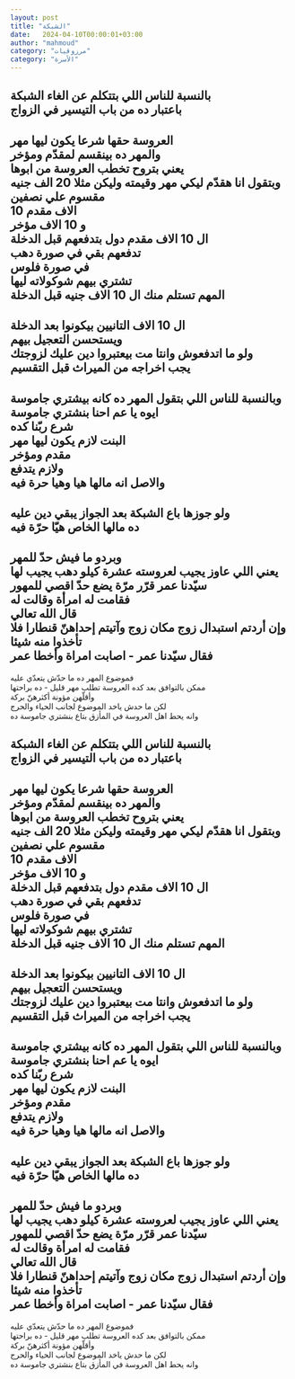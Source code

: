 ```yaml
---
layout: post
title: "الشبكة"
date:   2024-04-10T00:00:01+03:00
author: "mahmoud"
category: "مرزوقيات"
category: "الأسرة"
---
```



بالنسبة للناس اللي بتتكلم عن الغاء الشبكة  
باعتبار ده من باب التيسير في الزواج  
---  
العروسة حقها شرعا يكون ليها مهر  
والمهر ده بينقسم لمقدّم ومؤخر  
يعني بتروح تخطب العروسة من ابوها  
وبتقول انا هقدّم ليكي مهر وقيمته وليكن مثلا 20 الف
جنيه  
مقسوم علي نصفين  
10 الاف مقدم  
و 10 الاف مؤخر  
ال 10 الاف مقدم دول بتدفعهم قبل الدخلة  
تدفعهم بقي في صورة دهب  
في صورة فلوس  
تشتري بيهم شوكولاته ليها  
المهم تستلم منك ال 10 الاف جنيه قبل الدخلة  
---  
ال 10 الاف التانيين بيكونوا بعد الدخلة  
ويستحسن التعجيل بيهم  
ولو ما اتدفعوش وانتا مت بيعتبروا دين عليك
لزوجتك  
يجب اخراجه من الميراث قبل التقسيم  
---  
وبالنسبة للناس اللي بتقول المهر ده كانه بيشتري
جاموسة  
ايوه يا عم احنا بنشتري جاموسة  
شرع ربّنا كده  
البنت لازم يكون ليها مهر  
مقدم ومؤخر  
ولازم يتدفع  
والاصل انه مالها هيا وهيا حرة فيه  
---  
ولو جوزها باع الشبكة بعد الجواز يبقي دين عليه  
ده مالها الخاص هيّا حرّة فيه  
---  
وبردو ما فيش حدّ للمهر  
يعني اللي عاوز يجيب لعروسته عشرة كيلو دهب يجيب
لها  
سيّدنا عمر قرّر مرّة يضع حدّ اقصي للمهور  
فقامت له امرأة وقالت له  
قال الله تعالي  
وإن أردتم استبدال زوج مكان زوج وآتيتم إحداهنّ قنطارا فلا
تأخذوا منه شيئا  
فقال سيّدنا عمر - اصابت امراة وأخطا عمر  
---  
فموضوع المهر ده ما حدّش يتعدّي عليه  
ممكن بالتوافق بعد كده العروسة تطلب مهر قليل - ده
براحتها  
وأقلّهن مؤونة أكثرهنّ بركة  
لكن ما حدش ياخد الموضوع لجانب الحياء والحرج  
وانه يحط اهل العروسة في المأزق بتاع بنشتري جاموسة
ده

بالنسبة للناس اللي بتتكلم عن الغاء الشبكة  
باعتبار ده من باب التيسير في الزواج  
---  
العروسة حقها شرعا يكون ليها مهر  
والمهر ده بينقسم لمقدّم ومؤخر  
يعني بتروح تخطب العروسة من ابوها  
وبتقول انا هقدّم ليكي مهر وقيمته وليكن مثلا 20 الف
جنيه  
مقسوم علي نصفين  
10 الاف مقدم  
و 10 الاف مؤخر  
ال 10 الاف مقدم دول بتدفعهم قبل الدخلة  
تدفعهم بقي في صورة دهب  
في صورة فلوس  
تشتري بيهم شوكولاته ليها  
المهم تستلم منك ال 10 الاف جنيه قبل الدخلة  
---  
ال 10 الاف التانيين بيكونوا بعد الدخلة  
ويستحسن التعجيل بيهم  
ولو ما اتدفعوش وانتا مت بيعتبروا دين عليك
لزوجتك  
يجب اخراجه من الميراث قبل التقسيم  
---  
وبالنسبة للناس اللي بتقول المهر ده كانه بيشتري
جاموسة  
ايوه يا عم احنا بنشتري جاموسة  
شرع ربّنا كده  
البنت لازم يكون ليها مهر  
مقدم ومؤخر  
ولازم يتدفع  
والاصل انه مالها هيا وهيا حرة فيه  
---  
ولو جوزها باع الشبكة بعد الجواز يبقي دين عليه  
ده مالها الخاص هيّا حرّة فيه  
---  
وبردو ما فيش حدّ للمهر  
يعني اللي عاوز يجيب لعروسته عشرة كيلو دهب يجيب
لها  
سيّدنا عمر قرّر مرّة يضع حدّ اقصي للمهور  
فقامت له امرأة وقالت له  
قال الله تعالي  
وإن أردتم استبدال زوج مكان زوج وآتيتم إحداهنّ قنطارا فلا
تأخذوا منه شيئا  
فقال سيّدنا عمر - اصابت امراة وأخطا عمر  
---  
فموضوع المهر ده ما حدّش يتعدّي عليه  
ممكن بالتوافق بعد كده العروسة تطلب مهر قليل - ده
براحتها  
وأقلّهن مؤونة أكثرهنّ بركة  
لكن ما حدش ياخد الموضوع لجانب الحياء والحرج  
وانه يحط اهل العروسة في المأزق بتاع بنشتري جاموسة
ده
